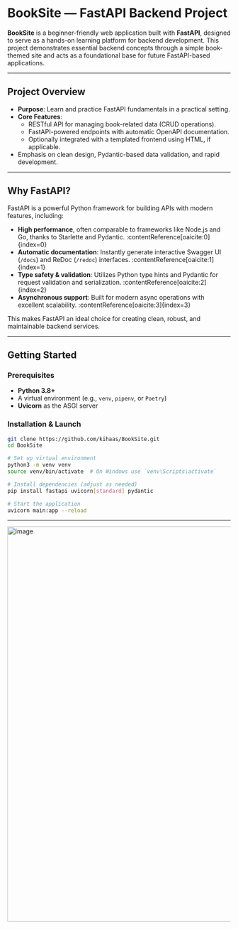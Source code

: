 # BookSite — FastAPI Backend Project

**BookSite** is a beginner-friendly web application built with **FastAPI**, designed to serve as a hands-on learning platform for backend development. This project demonstrates essential backend concepts through a simple book-themed site and acts as a foundational base for future FastAPI-based applications.

---

##  Project Overview

- **Purpose**: Learn and practice FastAPI fundamentals in a practical setting.
- **Core Features**:
  - RESTful API for managing book-related data (CRUD operations).
  - FastAPI-powered endpoints with automatic OpenAPI documentation.
  - Optionally integrated with a templated frontend using HTML, if applicable.
- Emphasis on clean design, Pydantic-based data validation, and rapid development.

---

##  Why FastAPI?

FastAPI is a powerful Python framework for building APIs with modern features, including:

- **High performance**, often comparable to frameworks like Node.js and Go, thanks to Starlette and Pydantic. :contentReference[oaicite:0]{index=0}
- **Automatic documentation**: Instantly generate interactive Swagger UI (`/docs`) and ReDoc (`/redoc`) interfaces. :contentReference[oaicite:1]{index=1}
- **Type safety & validation**: Utilizes Python type hints and Pydantic for request validation and serialization. :contentReference[oaicite:2]{index=2}
- **Asynchronous support**: Built for modern async operations with excellent scalability. :contentReference[oaicite:3]{index=3}

This makes FastAPI an ideal choice for creating clean, robust, and maintainable backend services.

---

##  Getting Started

### Prerequisites

- **Python 3.8+**
- A virtual environment (e.g., `venv`, `pipenv`, or `Poetry`)
- **Uvicorn** as the ASGI server

### Installation & Launch

```bash
git clone https://github.com/kihaas/BookSite.git
cd BookSite

# Set up virtual environment
python3 -m venv venv
source venv/bin/activate  # On Windows use `venv\Scripts\activate`

# Install dependencies (adjust as needed)
pip install fastapi uvicorn[standard] pydantic

# Start the application
uvicorn main:app --reload
```
---

<img width="1599" height="890" alt="image" src="https://github.com/user-attachments/assets/d06a4ab9-723d-49d7-9601-c7866000e24b" />

